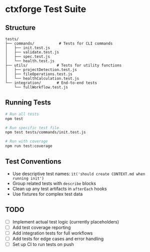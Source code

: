 # ctxforge Test Suite

## Structure

```
tests/
├── commands/           # Tests for CLI commands
│   ├── init.test.js
│   ├── validate.test.js
│   ├── spec.test.js
│   └── health.test.js
├── utils/             # Tests for utility functions
│   ├── projectDetection.test.js
│   ├── fileOperations.test.js
│   └── healthCalculation.test.js
└── integration/       # End-to-end tests
    └── fullWorkflow.test.js
```

## Running Tests

```bash
# Run all tests
npm test

# Run specific test file
npm test tests/commands/init.test.js

# Run with coverage
npm run test:coverage
```

## Test Conventions

- Use descriptive test names: `it('should create CONTEXT.md when running init')`
- Group related tests with `describe` blocks
- Clean up any test artifacts in `afterEach` hooks
- Use fixtures for complex test data

## TODO

- [ ] Implement actual test logic (currently placeholders)
- [ ] Add test coverage reporting
- [ ] Add integration tests for full workflows
- [ ] Add tests for edge cases and error handling
- [ ] Set up CI to run tests on push
